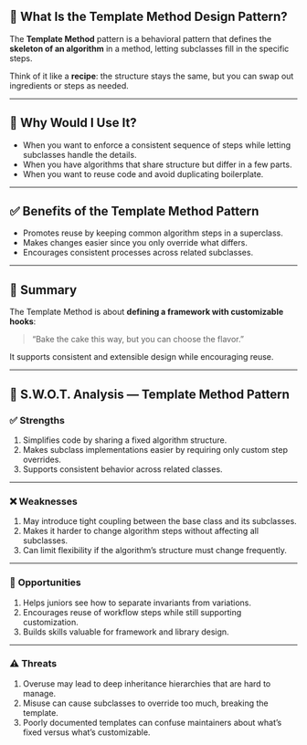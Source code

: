 

## 📝 What Is the Template Method Design Pattern?

The **Template Method** pattern is a behavioral pattern that defines the **skeleton of an algorithm** in a method, letting subclasses fill in the specific steps.

Think of it like a **recipe**: the structure stays the same, but you can swap out ingredients or steps as needed.

---

## 🤔 Why Would I Use It?

* When you want to enforce a consistent sequence of steps while letting subclasses handle the details.
* When you have algorithms that share structure but differ in a few parts.
* When you want to reuse code and avoid duplicating boilerplate.

---

## ✅ Benefits of the Template Method Pattern

* Promotes reuse by keeping common algorithm steps in a superclass.
* Makes changes easier since you only override what differs.
* Encourages consistent processes across related subclasses.

---

## 🧩 Summary

The Template Method is about **defining a framework with customizable hooks**:

> “Bake the cake this way, but you can choose the flavor.”

It supports consistent and extensible design while encouraging reuse.

---

## 🧠 S.W\.O.T. Analysis — Template Method Pattern

### ✅ **Strengths**

1. Simplifies code by sharing a fixed algorithm structure.
2. Makes subclass implementations easier by requiring only custom step overrides.
3. Supports consistent behavior across related classes.

---

### ❌ **Weaknesses**

1. May introduce tight coupling between the base class and its subclasses.
2. Makes it harder to change algorithm steps without affecting all subclasses.
3. Can limit flexibility if the algorithm’s structure must change frequently.

---

### 🌱 **Opportunities**

1. Helps juniors see how to separate invariants from variations.
2. Encourages reuse of workflow steps while still supporting customization.
3. Builds skills valuable for framework and library design.

---

### ⚠️ **Threats**

1. Overuse may lead to deep inheritance hierarchies that are hard to manage.
2. Misuse can cause subclasses to override too much, breaking the template.
3. Poorly documented templates can confuse maintainers about what’s fixed versus what’s customizable.

